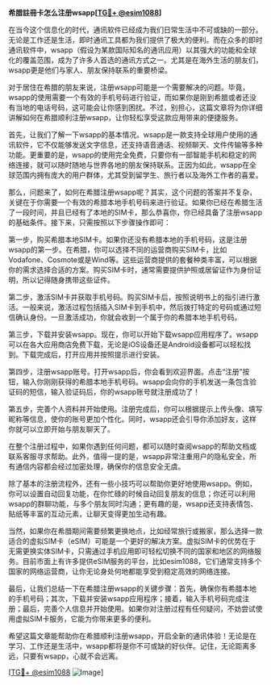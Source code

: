 **希腊註冊卡怎么注册wsapp[[TG💪+ @esim1088](https://t.me/s/esim1088)]**

在当今这个信息化的时代，通讯软件已经成为我们日常生活中不可或缺的一部分。无论是工作还是生活，即时通讯工具都为我们提供了极大的便利。而在众多的即时通讯软件中，wsapp（假设为某款国际知名的通讯应用）以其强大的功能和全球化的覆盖范围，成为了许多人首选的通讯方式之一。尤其是在海外生活的朋友们，wsapp更是他们与家人、朋友保持联系的重要桥梁。

对于居住在希腊的朋友来说，注册wsapp可能是一个需要解决的问题。毕竟，wsapp的使用需要一个有效的手机号码进行验证，而如果你是刚到希腊或者还没有当地的电话号码，这可能会让你感到困扰。不过，别担心，这篇文章将为你详细讲解如何在希腊顺利注册wsapp，让你轻松享受这款应用带来的便捷服务。

首先，让我们了解一下wsapp的基本情况。wsapp是一款支持全球用户使用的通讯软件，它不仅能够发送文字信息，还支持语音通话、视频聊天、文件传输等多种功能。更重要的是，wsapp的使用完全免费，只要你有一部智能手机和稳定的网络连接，就可以随时随地与世界各地的朋友保持联系。正因为如此，wsapp在全球范围内拥有庞大的用户群体，尤其受到留学生、旅行者以及海外工作者的喜爱。

那么，问题来了，如何在希腊注册wsapp呢？其实，这个问题的答案并不复杂，关键在于你需要一个有效的希腊本地手机号码来进行验证。如果你已经在希腊生活了一段时间，并且已经有了本地的SIM卡，那么恭喜你，你已经具备了注册wsapp的基础条件。接下来，只需按照以下步骤操作即可：

第一步，购买希腊本地SIM卡。如果你还没有希腊本地的手机号码，这是注册wsapp的第一步。在希腊，你可以选择不同的运营商购买SIM卡，比如Vodafone、Cosmote或是Wind等。这些运营商提供的套餐种类丰富，可以根据你的需求选择合适的方案。购买SIM卡时，通常需要提供护照或居留证作为身份证明，所以记得随身携带这些证件。

第二步，激活SIM卡并获取手机号码。购买SIM卡后，按照说明书上的指引进行激活。一般来说，激活过程包括插入SIM卡到手机中，然后拨打特定的号码或通过短信确认身份。一旦激活成功，你就会收到一个属于你的希腊本地手机号码。

第三步，下载并安装wsapp。现在，你可以开始下载wsapp应用程序了。wsapp可以在各大应用商店免费下载，无论是iOS设备还是Android设备都可以轻松找到。下载完成后，打开应用并按照提示进行安装。

第四步，注册wsapp账号。打开wsapp后，你会看到欢迎界面。点击“注册”按钮，输入你刚刚获得的希腊本地手机号码。wsapp会向你的手机发送一条包含验证码的短信，输入验证码后，你的wsapp账号就注册成功了！

第五步，完善个人资料并开始使用。注册完成后，你可以根据提示上传头像、填写昵称等信息，使你的账号更加个性化。同时，wsapp还会引导你添加好友，这样你就可以立即开始与朋友聊天了。

在整个注册过程中，如果你遇到任何问题，都可以随时查阅wsapp的帮助文档或联系客服寻求帮助。此外，值得一提的是，wsapp非常注重用户的隐私安全，所有通信内容都会经过加密处理，确保你的信息安全无虞。

除了基本的注册流程外，还有一些小技巧可以帮助你更好地使用wsapp。例如，你可以设置自动回复功能，在你忙碌的时候自动回复朋友的信息；你还可以利用wsapp的群聊功能，与多个朋友同时沟通；更有趣的是，wsapp还支持表情包、贴纸等丰富的互动元素，让聊天变得更加生动有趣。

当然，如果你在希腊期间需要频繁更换地点，比如经常旅行或搬家，那么选择一款适合的虚拟SIM卡（eSIM）可能是一个更好的解决方案。虚拟SIM卡的优势在于无需更换实体SIM卡，只需通过手机应用即可轻松切换不同的国家和地区的网络服务。目前市面上有许多提供eSIM服务的平台，比如esim1088，它们通常支持多个国家的网络运营商，让你无论身处何地都能享受到稳定高效的网络连接。

最后，让我们总结一下在希腊注册wsapp的关键步骤：首先，确保你有希腊本地的手机号码；其次，下载并安装wsapp应用程序；接着，输入手机号码完成注册；最后，完善个人信息并开始使用。如果你对注册过程有任何疑问，不妨尝试使用虚拟SIM卡服务，它能为你带来更多的便利。

希望这篇文章能帮助你在希腊顺利注册wsapp，开启全新的通讯体验！无论是在学习、工作还是生活中，wsapp都将是你不可或缺的好伙伴。记住，无论距离多远，只要有wsapp，心就不会远离。

[[TG💪+ @esim1088](https://t.me/s/esim1088) ![Image](https://i.postimg.cc/4NQfJmqS/Snipaste-2025-05-13-00-14-12.png)]